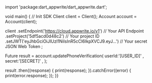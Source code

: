 import 'package:dart_appwrite/dart_appwrite.dart';

void main() { // Init SDK
  Client client = Client();
  Account account = Account(client);

  client
    .setEndpoint('https://cloud.appwrite.io/v1') // Your API Endpoint
    .setProject('5df5acd0d48c2') // Your project ID
    .setJWT('eyJhbGciOiJIUzI1NiIsInR5cCI6IkpXVCJ9.eyJ...') // Your secret JSON Web Token
  ;

  Future result = account.updatePhoneVerification(
    userId:'[USER_ID]' ,
    secret:'[SECRET]' ,
  );

  result
    .then((response) {
      print(response);
    }).catchError((error) {
      print(error.response);
  });
}}
